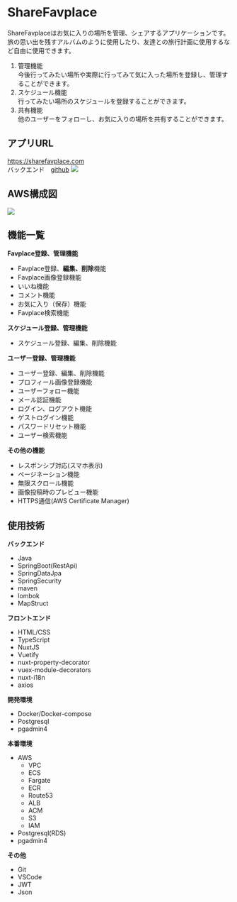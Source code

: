 # ShareFavplace

ShareFavplaceはお気に入りの場所を管理、シェアするアプリケーションです。 <br />
旅の思い出を残すアルバムのように使用したり、友達との旅行計画に使用するなど自由に使用できます。

1. 管理機能 <br />
今後行ってみたい場所や実際に行ってみて気に入った場所を登録し、管理することができます。
2. スケジュール機能 <br />
行ってみたい場所のスケジュールを登録することができます。
3. 共有機能 <br />
他のユーザーをフォローし、お気に入りの場所を共有することができます。
## アプリURL

https://sharefavplace.com <br />
バックエンド　[github](https://github.com/kuu18/share_favplace_api)
![](https://user-images.githubusercontent.com/64303128/217571306-56f1acd3-b020-4222-8439-c583bcc2718b.png)

## AWS構成図

![](https://user-images.githubusercontent.com/64303128/217569914-093ad9b9-61f0-44f5-9274-64df20dbc722.jpg)

## 機能一覧
**Favplace登録、管理機能**
- Favplace登録、**編集、削除**機能
- Favplace画像登録機能
- いいね機能
- コメント機能
- お気に入り（保存）機能
- Favplace検索機能

**スケジュール登録、管理機能**
- スケジュール登録、編集、削除機能

**ユーザー登録、管理機能**
- ユーザー登録、編集、削除機能
- プロフィール画像登録機能
- ユーザーフォロー機能
- メール認証機能
- ログイン、ログアウト機能
- ゲストログイン機能
- パスワードリセット機能
- ユーザー検索機能

**その他の機能**
- レスポンシブ対応(スマホ表示)
- ページネーション機能
- 無限スクロール機能
- 画像投稿時のプレビュー機能
- HTTPS通信(AWS Certificate Manager)

## 使用技術
**バックエンド**
- Java
- SpringBoot(RestApi)
- SpringDataJpa
- SpringSecurity
- maven
- lombok
- MapStruct

**フロントエンド**
- HTML/CSS
- TypeScript
- NuxtJS
- Vuetify
- nuxt-property-decorator
- vuex-module-decorators
- nuxt-i18n
- axios

**開発環境**
- Docker/Docker-compose
- Postgresql
- pgadmin4

**本番環境**
- AWS
  - VPC
  - ECS
  - Fargate
  - ECR
  - Route53
  - ALB
  - ACM
  - S3
  - IAM
- Postgresql(RDS)
- pgadmin4

**その他**
- Git
- VSCode
- JWT
- Json
